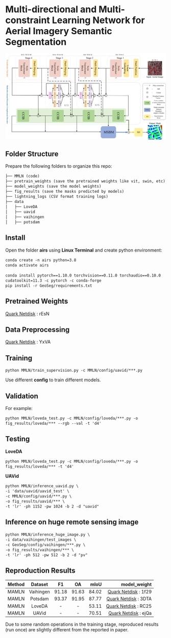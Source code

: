 # Multi-directional and Multi-constraint Learning Network for Aerial Imagery Semantic Segmentation

![Network](./images/network.png)


## Folder Structure

Prepare the following folders to organize this repo:
```none
├── MMLN (code)
├── pretrain_weights (save the pretrained weights like vit, swin, etc)
├── model_weights (save the model weights)
├── fig_results (save the masks predicted by models)
├── lightning_logs (CSV format training logs)
├── data
│   ├── LoveDA
│   ├── uavid
│   ├── vaihingen
│   ├── potsdam 
```
## Install

Open the folder **airs** using **Linux Terminal** and create python environment:
```
conda create -n airs python=3.8
conda activate airs

conda install pytorch==1.10.0 torchvision==0.11.0 torchaudio==0.10.0 cudatoolkit=11.3 -c pytorch -c conda-forge
pip install -r GeoSeg/requirements.txt
```

## Pretrained Weights

[Quark Netdisk](https://pan.quark.cn/s/6ad115af5302) : rEsN

## Data Preprocessing

[Quark Netdisk](https://pan.quark.cn/s/dd067d024b07) : YxVA


## Training

```
python MMLN/train_supervision.py -c MMLN/config/uavid/***.py
```
Use different **config** to train different models.

## Validation

For example:
```
python MMLN/loveda_test.py -c MMLN/config/loveda/***.py -o fig_results/loveda/*** --rgb --val -t 'd4'
```

## Testing

**LoveDA**
```
python MMLN/loveda_test.py -c MMLN/config/loveda/***.py -o fig_results/loveda/*** -t 'd4'
```

**UAVid**
```
python MMLN/inference_uavid.py \
-i 'data/uavid/uavid_test' \
-c MMLN/config/uavid/***.py \
-o fig_results/uavid/*** \
-t 'lr' -ph 1152 -pw 1024 -b 2 -d "uavid"
```

## Inference on huge remote sensing image
```
python MMLN/inference_huge_image.py \
-i data/vaihingen/test_images \
-c GeoSeg/config/vaihingen/***.py \
-o fig_results/vaihingen/*** \
-t 'lr' -ph 512 -pw 512 -b 2 -d "pv"
```


## Reproduction Results
|    Method     |  Dataset  |  F1   |  OA   |  mIoU |model_weight|
|:-------------:|:---------:|:-----:|:-----:|------:|---------:|
|  MAMLN   | Vaihingen | 91.18 | 91.63 | 84.02 |[Quark Netdisk](https://pan.quark.cn/s/32266ef9bf21) : 1f29|
|  MAMLN   |  Potsdam  | 93.37 | 91.95 | 87.77 |[Quark Netdisk](https://pan.quark.cn/s/dafc3fb8a887) : 3DTA|
|  MAMLN   |  LoveDA   |   -   |   -   | 53.11 |[Quark Netdisk](https://pan.quark.cn/s/ecf76810a0f1) : RC25|
|  MAMLN   |   UAVid   |   -   |   -   | 70.51 |[Quark Netdisk](https://pan.quark.cn/s/81bf81e07b54) : ejQa|


Due to some random operations in the training stage, reproduced results (run once) are slightly different from the reported in paper.

